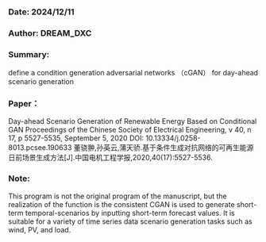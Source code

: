 ### Date: 2024/12/11

### Author: DREAM_DXC

### Summary: 

define a condition generation adversarial networks （cGAN） for day-ahead scenario generation

### Paper：

Day-ahead Scenario Generation of Renewable Energy Based on Conditional GAN
Proceedings of the Chinese Society of Electrical Engineering, v 40, n 17, p 5527-5535, September 5, 2020
DOI: 10.13334/j.0258-8013.pcsee.190633
董骁翀,孙英云,蒲天骄.基于条件生成对抗网络的可再生能源日前场景生成方法[J].中国电机工程学报,2020,40(17):5527-5536.

### Note: 

This program is not the original program of the manuscript, but the realization of the function is the consistent
CGAN is used to generate short-term temporal-scenarios by inputting short-term forecast values. 
It is suitable for a variety of time series data scenario generation tasks such as wind, PV, and load.
